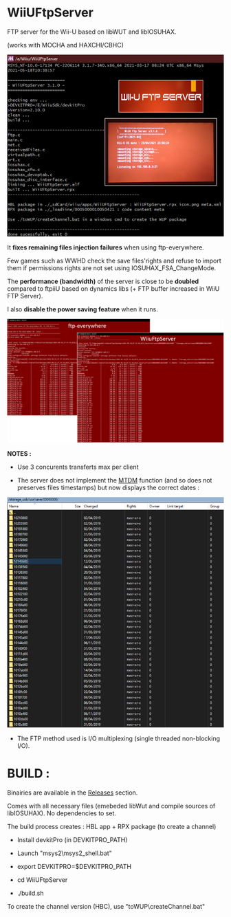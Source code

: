 # WiiUFtpServer
FTP server for the Wii-U based on libWUT and libIOSUHAX.

(works with MOCHA and HAXCHI/CBHC)

<p align="center">
  <img src="WiiUFtpServer.png">
</p>


It **fixes remaining files injection failures** when using ftp-everywhere.

Few games such as WWHD check the save files'rights and refuse to import them if permissions rights are not set using IOSUHAX_FSA_ChangeMode.

The **performance (bandwidth)** of the server is close to be **doubled** compared to ftpiiU based on dynamics libs (+ FTP buffer increased in WiiU FTP Server).

I also **disable the power saving feature** when it runs.


<p align="center">
  <img src="bandwith.png">
</p>



**NOTES :**

- Use 3 concurents transferts max per client

- The server does not implement the [MTDM](https://support.solarwinds.com/SuccessCenter/s/article/Enable-the-MDTM-command-to-preserve-the-original-time-stamp-of-uploaded-files?language=en_US) function (and so does not preserves files timestamps) but now displays the correct dates : 

<p align="center">
  <img src="timestamps.png">
</p>

- The FTP method used is I/O multiplexing (single threaded non-blocking I/O).

#
# BUILD :

Binairies are available in the [Releases](https://github.com/Laf111/WiiUFtpServer/releases/latest) section.

Comes with all necessary files (emebeded libWut and compile sources of libIOSUHAX). 
No dependencies to set.


The build process creates : HBL app + RPX package (to create a channel)


- Install devkitPro (in DEVKITPRO_PATH)

- Launch "msys2\msys2_shell.bat"

- export DEVKITPRO=$DEVKITPRO_PATH

- cd WiiUFtpServer

- ./build.sh


To create the channel version (HBC), use "toWUP\createChannel.bat"

